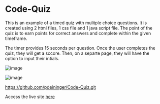 # Code-Quiz

This is an example of a timed quiz with mulitple choice questions. It is created using 2 html files, 1 css file and 1 java script file. The point of the quiz is to earn points for correct answers and complete within the given timeframe.

The timer provides 15 seconds per question. Once the user completes the quiz, they will get a sccore. Then, on a separte page, they will have the option to input their intials.

![image](https://user-images.githubusercontent.com/57072421/71772991-30f5d700-2f23-11ea-903d-b99e046fc57f.png)

![image](https://user-images.githubusercontent.com/57072421/71772997-45d26a80-2f23-11ea-8d2b-86a7a3aacdfb.png)


https://github.com/pdeininger/Code-Quiz.git

Access the live site [here](https://github.com/pdeininger/Code-Quiz/blob/4d78d27e56871f955689aff393e1bd66dd2004ad/index.html#L1)
